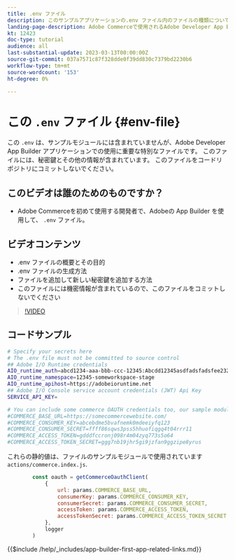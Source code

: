 ```yaml
---
title: .env ファイル
description: このサンプルアプリケーションの.env ファイル内のファイルの種類について説明します
landing-page-description: Adobe Commerceで使用されるAdobe Developer App Builder と、.env ファイルで使用されるコンテンツの種類について説明します
kt: 12423
doc-type: tutorial
audience: all
last-substantial-update: 2023-03-13T00:00:00Z
source-git-commit: 037a7571c87f328dde0f39dd830c7379bd2230b6
workflow-type: tm+mt
source-wordcount: '153'
ht-degree: 0%

---
```



# この `.env` ファイル {#env-file}

この `.env` は、サンプルモジュールには含まれていませんが、Adobe Developer App Builder アプリケーションでの使用に重要な特別なファイルです。 このファイルには、秘密鍵とその他の情報が含まれています。 このファイルをコードリポジトリにコミットしないでください。

## このビデオは誰のためのものですか？

* Adobe Commerceを初めて使用する開発者で、Adobeの App Builder を使用して、 `.env` ファイル。

## ビデオコンテンツ

* .env ファイルの概要とその目的
* .env ファイルの生成方法
* ファイルを追加して新しい秘密鍵を追加する方法
* このファイルには機密情報が含まれているので、このファイルをコミットしないでください

>[!VIDEO](https://video.tv.adobe.com/v/3416593)

## コードサンプル

```bash
# Specify your secrets here
# The .env file must not be committed to source control
## Adobe I/O Runtime credentials
AIO_runtime_auth=abcd1234-aaa-bbb-ccc-12345:Abcdd12345asdfadsfadsfee2323232323232
AIO_runtime_namespace=12345-someworkspace-stage
AIO_runtime_apihost=https://adobeioruntime.net
## Adobe I/O Console service account credentials (JWT) Api Key
SERVICE_API_KEY=

# You can include some commerce OAUTH credentials too, our sample module will use this
#COMMERCE_BASE_URL=https://somecommercewebsite.com/
#COMMERCE_CONSUMER_KEY=abcebdme5bvafnemk0mdeeiyfq123
#COMMERCE_CONSUMER_SECRET=ffff86sqws3pss5hhuofiqgq4t04rrr11
#COMMERCE_ACCESS_TOKEN=gdddfccronj098r4m04zyq773s5o64
#COMMERCE_ACCESS_TOKEN_SECRET=ggg7nb19jhr5gi9jzfan9ggzipe8yrus
```

これらの静的値は、ファイルのサンプルモジュールで使用されています `actions/commerce.index.js`.

```javascript
        const oauth = getCommerceOauthClient(
            {
                url: params.COMMERCE_BASE_URL,
                consumerKey: params.COMMERCE_CONSUMER_KEY,
                consumerSecret: params.COMMERCE_CONSUMER_SECRET,
                accessToken: params.COMMERCE_ACCESS_TOKEN,
                accessTokenSecret: params.COMMERCE_ACCESS_TOKEN_SECRET
            },
            logger
        )
```

{{$include /help/_includes/app-builder-first-app-related-links.md}}
